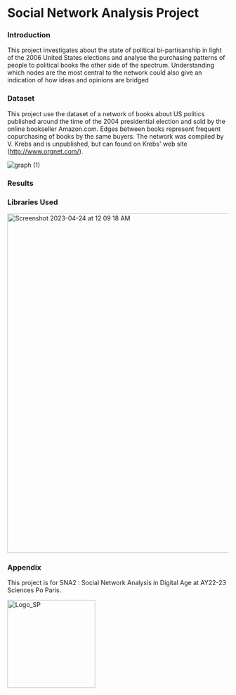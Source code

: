 # Social Network Analysis Project

### Introduction 
This project investigates about the state of political bi-partisanship in light of the 2006 United States elections and analyse the purchasing patterns of people to political books the other side of the spectrum. Understanding which nodes are the most central to the network could also give an indication of how ideas and opinions are bridged


### Dataset 
This project use the dataset of a network of books about US politics published around the time of the 2004 presidential election and sold by the online bookseller Amazon.com. Edges between books represent frequent copurchasing of books by the same buyers. The network was compiled by V. Krebs and is unpublished, but can found on Krebs' web site (http://www.orgnet.com/).

![graph (1)](https://user-images.githubusercontent.com/87215545/233859786-a20a0985-892f-440e-9466-779c79e8d91e.png)

### Results

### Libraries Used
<img width="771" alt="Screenshot 2023-04-24 at 12 09 18 AM" src="https://user-images.githubusercontent.com/87215545/233868771-83b6ebef-4933-4667-81bd-c4e923497fb5.png">

### Appendix
This project is for SNA2 : Social Network Analysis in Digital Age at AY22-23 Sciences Po Paris.
<p>
<img width="200" alt="Logo_SP" src="https://user-images.githubusercontent.com/87215545/233868820-2139d220-2f73-4213-a371-bc19b97c1f88.png">
